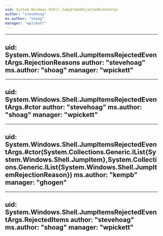 ```yaml
---
uid: System.Windows.Shell.JumpItemsRejectedEventArgs
author: "stevehoag"
ms.author: "shoag"
manager: "wpickett"
---
```


---
uid: System.Windows.Shell.JumpItemsRejectedEventArgs.RejectionReasons
author: "stevehoag"
ms.author: "shoag"
manager: "wpickett"
---

---
uid: System.Windows.Shell.JumpItemsRejectedEventArgs.#ctor
author: "stevehoag"
ms.author: "shoag"
manager: "wpickett"
---

---
uid: System.Windows.Shell.JumpItemsRejectedEventArgs.#ctor(System.Collections.Generic.IList{System.Windows.Shell.JumpItem},System.Collections.Generic.IList{System.Windows.Shell.JumpItemRejectionReason})
ms.author: "kempb"
manager: "ghogen"
---

---
uid: System.Windows.Shell.JumpItemsRejectedEventArgs.RejectedItems
author: "stevehoag"
ms.author: "shoag"
manager: "wpickett"
---
